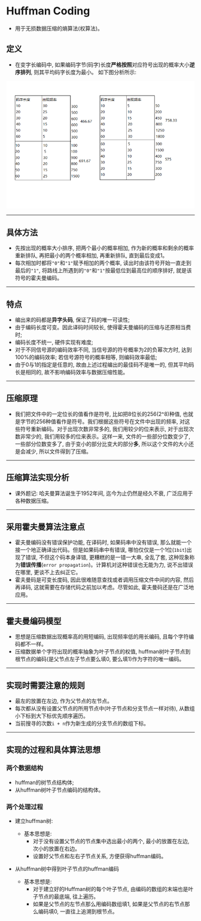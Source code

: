 # Huffman Coding
- 用于无损数据压缩的熵算法(权算法)。

## 定义
- 在变字长编码中, 如果编码字节(码字)长度**严格按照**对应符号出现的概率大小**逆序排列**, 则其平均码字长度为最小。 如下图分析所示:

![len_pic][1]

------

## 具体方法
- 先按出现的概率大小排序, 把两个最小的概率相加, 作为新的概率和剩余的概率重新排队, 再把最小的两个概率相加, 再重新排队, 直到最后变成1。
- 每次相加时都将`"0"`和`"1"`赋予相加的两个概率, 读出时由该符号开始一直走到最后的`"1"`, 将路线上所遇到的`"0"`和`"1"`按最低位到最高位的顺序排好, 就是该符号的霍夫曼编码。

------

## 特点
- 编出来的码都是**异字头码**, 保证了码的唯一可读性;
- 由于编码长度可变。因此译码时间较长, 使得霍夫曼编码的压缩与还原相当费时;
- 编码长度不统一, 硬件实现有难度;
- 对于不同信号源的编码效率不同, 当信号源的符号概率为2的负幂次方时, 达到100%的编码效率; 若信号源符号的概率相等, 则编码效率最低;
- 由于0与1的指定是任意的, 故由上述过程编出的最佳码不是唯一的, 但其平均码长是相同的, 故不影响编码效率与数据压缩性能。

------

## 压缩原理
- 我们把文件中的一定位长的值看作是符号, 比如把8位长的256(2^8)种值, 也就是字节的256种值看作是符号。我们根据这些符号在文件中出现的频率, 对这些符号重新编码。对于出现次数非常多的, 我们用较少的位来表示, 对于出现次数非常少的, 我们用较多的位来表示。这样一来, 文件的一些部分位数变少了, 一些部分位数变多了, 由于变小的部分比变大的部分**多**,  所以这个文件的大小还是会减少, 所以文件得到了压缩。

------

## 压缩算法实现分析
- 课外题记: 哈夫曼算法诞生于1952年间, 迄今为止仍然是经久不衰, 广泛应用于各种数据压缩。

------

## 采用霍夫曼算法注意点
- 霍夫曼编码没有错误保护功能, 在译码时, 如果码串中没有错误, 那么就能一个接一个地正确译出代码。但是如果码串中有错误, 哪怕仅仅是一个1位(`1bit`)出现了错误, 不但这个码本身译错, 更糟糕的是一错一大串, 全乱了套, 这种现象称为**错误传播**(`error propagation`)。计算机对这种错误也无能为力, 说不出错误在哪里, 更谈不上去纠正它。
- 霍夫曼码是可变长度码, 因此很难随意查找或者调用压缩文件中间的内容, 然后再译码, 这就需要在存储代码之前加以考虑。尽管如此, 霍夫曼码还是在广泛地应用。

------

## 霍夫曼编码模型
- 思想是压缩数据出现概率高的用短编码, 出现频率低的用长编码, 且每个字符编码都不一样。
- 压缩数据单个字符出现的概率抽象为叶子节点的权值, huffman树叶子节点到根节点的编码(是父节点左子节点要么填0, 要么填1)作为字符的唯一编码。

------

## 实现时需要注意的规则
- 最左的放置在左边, 作为父节点的左节点。
- 每次都从没有设置父节点的所用节点中(叶子节点和分支节点一样对待), 从数组小下标到大下标优先顺序遍历。
- 当前搜寻的次数`i + n`作为新生成的分支节点的数组下标。

------

## 实现的过程和具体算法思想
### 两个数据结构
- huffman的树节点结构体;
- 从huffman树叶子节点编码的结构体。

### 两个处理过程
- 建立huffman树:
    - 基本思想是: 
        - 对于没有设置父节点的节点集中选出最小的两个, 最小的放置在左边, 次小的放置在右边。
        - 设置好父节点和左右子节点关系, 方便获得huffman编码。

- 从huffman树中得到叶子节点的huffman编码
    - 基本思想是:
        - 对于建立好的Huffman树的每个叶子节点, 由编码的数组的末端也是叶子节点的最底端, 往上遍历。
        - 如果是父节点的左节点那么用编码数组填1, 如果是父节点的右节点那么编码填0, 一直往上追溯到根节点。
        

  [1]: ./images/len.png "len.png"